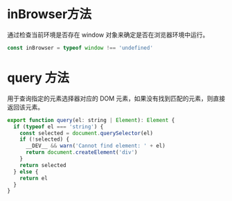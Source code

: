 # inBrowser方法

通过检查当前环境是否存在 window 对象来确定是否在浏览器环境中运行。

```js
const inBrowser = typeof window !== 'undefined'
```

# query 方法

用于查询指定的元素选择器对应的 DOM 元素，如果没有找到匹配的元素，则直接返回该元素。

```js
export function query(el: string | Element): Element {
  if (typeof el === 'string') {
    const selected = document.querySelector(el)
    if (!selected) {
      __DEV__ && warn('Cannot find element: ' + el)
      return document.createElement('div')
    }
    return selected
  } else {
    return el
  }
}
```